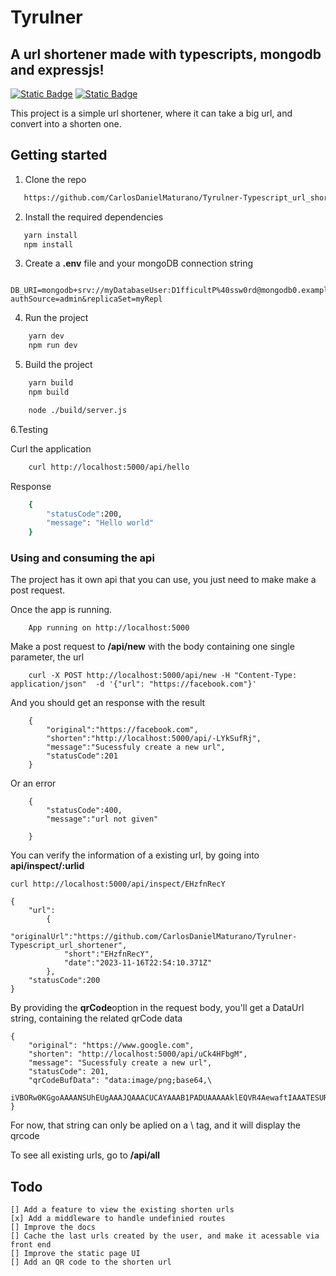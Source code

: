 # Tyrulner

## A url shortener made with typescripts, mongodb and expressjs!

[![Static Badge](https://img.shields.io/badge/License-MIT-green)](https://github.com/CarlosDanielMaturano/Tyrulner-Typescript_url_shortener/blob/main/LICENSE.txt)
[![Static Badge](https://img.shields.io/badge/yarn-1.22.19-blue)]()

This project is a simple url shortener, where it can take a big url, and convert into a shorten one.

## Getting started

1.  Clone the repo

```bash
   https://github.com/CarlosDanielMaturano/Tyrulner-Typescript_url_shortener
```

2. Install the required dependencies

```bash
   yarn install
   npm install
```

3. Create a <strong>.env</strong> file and your mongoDB connection string

```
    DB_URI=mongodb+srv://myDatabaseUser:D1fficultP%40ssw0rd@mongodb0.example.com/?authSource=admin&replicaSet=myRepl
```

4. Run the project

```bash
    yarn dev
    npm run dev
```

5. Build the project

```bash
    yarn build
    npm build

    node ./build/server.js
```

6.Testing

Curl the application

```bash
    curl http://localhost:5000/api/hello
```

Response

```bash
    {
        "statusCode":200,
        "message": "Hello world"
    }

```

### Using and consuming the api

<p>The project has it own api that you can use, you just need to make make a post request.</p>
<p>Once the app is running.</p>

        App running on http://localhost:5000

<p> Make a post request to <strong>/api/new</strong> with the body containing one single parameter, the url</p>

        curl -X POST http://localhost:5000/api/new -H "Content-Type: application/json"  -d '{"url": "https://facebook.com"}'

<p>And you should get an response with the result

        {
            "original":"https://facebook.com",
            "shorten":"http://localhost:5000/api/-LYkSufRj",
            "message":"Sucessfuly create a new url",
            "statusCode":201
        }

<p>Or an error</p>

        {
            "statusCode":400,
            "message":"url not given"

        }

<p>You can verify the information of a existing url, by going into <strong>api/inspect/:urlid</strong></p>

    curl http://localhost:5000/api/inspect/EHzfnRecY

    {
        "url":
            {
                "originalUrl":"https://github.com/CarlosDanielMaturano/Tyrulner-Typescript_url_shortener",
                "short":"EHzfnRecY",
                "date":"2023-11-16T22:54:10.371Z"
            },
        "statusCode":200
    }

<p>By providing the <strong>qrCode</strong>option in the request body, you'll get a DataUrl string, containing the related qrCode data</p>

    {
        "original": "https://www.google.com",
        "shorten": "http://localhost:5000/api/uCk4HFbgM",
        "message": "Sucessfuly create a new url",
        "statusCode": 201,
        "qrCodeBufData": "data:image/png;base64,\
        iVBORw0KGgoAAAANSUhEUgAAAJQAAACUCAYAAAB1PADUAAAAAklEQVR4AewaftIAAATESURBVO3BQY4cSRIEQbVA/f/..."
    }

<p>For now, that string can only be aplied on a \<img\> tag, and it will display the qrcode</p>

<p>To see all existing urls, go to <strong>/api/all</strong></p>

## Todo

    [] Add a feature to view the existing shorten urls
    [x] Add a middleware to handle undefinied routes
    [] Improve the docs
    [] Cache the last urls created by the user, and make it acessable via front end
    [] Improve the static page UI
    [] Add an QR code to the shorten url
